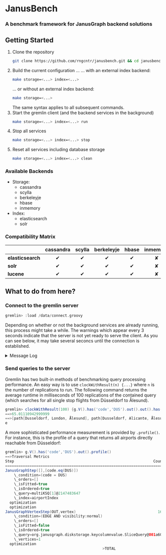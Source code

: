 # JanusBench
### A benchmark framework for JanusGraph backend solutions

## Getting Started
1. Clone the repository
    ```sh
    git clone https://github.com/rngcntr/janusbench.git && cd janusbench
    ```
2. Build the current configuration ...
    ... with an external index backend:
    ```sh
    make storage=<...> index=<...>
    ```
    ... or without an external index backend:
    ```sh
    make storage=<...>
    ```
    The same syntax applies to all subsequent commands.
3. Start the gremlin client (and the backend services in the background)
    ```sh
    make storage=<...> index=<...> run
    ```
4. Stop all services
    ```sh
    make storage=<...> index=<...> stop
    ```
5. Reset all services including database storage
    ```sh
    make storage=<...> index=<...> clean
    ```

### Available Backends
- Storage:
    - cassandra
    - scylla
    - berkeleyje
    - hbase
    - inmemory
- Index:
    - elasticsearch
    - solr

### Compatibility Matrix
|                   | cassandra | scylla   | berkeleyje | hbase    | inmemory |
|:------------------|:---------:|:--------:|:----------:|:--------:|:--------:|
| **elasticsearch** | &#10004;  | &#10004; | &#10004;   | &#10004; | &#10008; |
| **solr**          | &#10004;  | &#10004; | &#10004;   | &#10004; | &#10008; |
| **lucene**        | &#10004;  | &#10004; | &#10004;   | &#10004; | &#10008; |

## What to do from here?

### Connect to the gremlin server
```groovy
gremlin> :load /data/connect.groovy
```

Depending on whether or not the background services are already running, this process might take a while.
The warnings which appear every 3 seconds indicate that the server is not yet ready to serve the client.
As you can see below, it may take several seconcs until the connection is established.

<details><summary>Message Log</summary><p>

```groovy
gremlin> :load /data/connect.groovy
12:36:39 WARN  org.apache.tinkerpop.gremlin.driver.Host  - Marking Host{address=janusgraph/172.25.0.4:8182, hostUri=ws://janusgraph:8182/gremlin} as unavailable. Trying to reconnect.
==>Configured janusgraph/172.25.0.4:8182-[336b6daf-d68e-47e6-a956-a7a3eec6c806]
==>All scripts will now be sent to Gremlin Server - [janusgraph/172.25.0.4:8182]-[336b6daf-d68e-47e6-a956-a7a3eec6c806] - type ':remote console' to return to local mode
gremlin> 12:36:40 WARN  org.apache.tinkerpop.gremlin.driver.Host  - Marking Host{address=janusgraph/172.25.0.4:8182, hostUri=ws://janusgraph:8182/gremlin} as unavailable. Trying to reconnect.
12:36:43 WARN  org.apache.tinkerpop.gremlin.driver.Host  - Marking Host{address=janusgraph/172.25.0.4:8182, hostUri=ws://janusgraph:8182/gremlin} as unavailable. Trying to reconnect.
12:36:43 WARN  org.apache.tinkerpop.gremlin.driver.Host  - Marking Host{address=janusgraph/172.25.0.4:8182, hostUri=ws://janusgraph:8182/gremlin} as unavailable. Trying to reconnect.
12:36:46 WARN  org.apache.tinkerpop.gremlin.driver.Host  - Marking Host{address=janusgraph/172.25.0.4:8182, hostUri=ws://janusgraph:8182/gremlin} as unavailable. Trying to reconnect.
12:36:46 WARN  org.apache.tinkerpop.gremlin.driver.Host  - Marking Host{address=janusgraph/172.25.0.4:8182, hostUri=ws://janusgraph:8182/gremlin} as unavailable. Trying to reconnect.
12:36:49 WARN  org.apache.tinkerpop.gremlin.driver.Host  - Marking Host{address=janusgraph/172.25.0.4:8182, hostUri=ws://janusgraph:8182/gremlin} as unavailable. Trying to reconnect.
12:36:49 WARN  org.apache.tinkerpop.gremlin.driver.Host  - Marking Host{address=janusgraph/172.25.0.4:8182, hostUri=ws://janusgraph:8182/gremlin} as unavailable. Trying to reconnect.
12:36:52 WARN  org.apache.tinkerpop.gremlin.driver.Host  - Marking Host{address=janusgraph/172.25.0.4:8182, hostUri=ws://janusgraph:8182/gremlin} as unavailable. Trying to reconnect.
12:36:52 WARN  org.apache.tinkerpop.gremlin.driver.Host  - Marking Host{address=janusgraph/172.25.0.4:8182, hostUri=ws://janusgraph:8182/gremlin} as unavailable. Trying to reconnect.
12:36:55 WARN  org.apache.tinkerpop.gremlin.driver.Host  - Marking Host{address=janusgraph/172.25.0.4:8182, hostUri=ws://janusgraph:8182/gremlin} as unavailable. Trying to reconnect.
12:36:55 WARN  org.apache.tinkerpop.gremlin.driver.Host  - Marking Host{address=janusgraph/172.25.0.4:8182, hostUri=ws://janusgraph:8182/gremlin} as unavailable. Trying to reconnect.
12:36:58 WARN  org.apache.tinkerpop.gremlin.driver.Host  - Marking Host{address=janusgraph/172.25.0.4:8182, hostUri=ws://janusgraph:8182/gremlin} as unavailable. Trying to reconnect.
12:36:58 WARN  org.apache.tinkerpop.gremlin.driver.Host  - Marking Host{address=janusgraph/172.25.0.4:8182, hostUri=ws://janusgraph:8182/gremlin} as unavailable. Trying to reconnect.
12:37:01 WARN  org.apache.tinkerpop.gremlin.driver.Host  - Marking Host{address=janusgraph/172.25.0.4:8182, hostUri=ws://janusgraph:8182/gremlin} as unavailable. Trying to reconnect.
12:37:01 WARN  org.apache.tinkerpop.gremlin.driver.Host  - Marking Host{address=janusgraph/172.25.0.4:8182, hostUri=ws://janusgraph:8182/gremlin} as unavailable. Trying to reconnect.
12:37:04 WARN  org.apache.tinkerpop.gremlin.driver.Host  - Marking Host{address=janusgraph/172.25.0.4:8182, hostUri=ws://janusgraph:8182/gremlin} as unavailable. Trying to reconnect.
12:37:04 WARN  org.apache.tinkerpop.gremlin.driver.Host  - Marking Host{address=janusgraph/172.25.0.4:8182, hostUri=ws://janusgraph:8182/gremlin} as unavailable. Trying to reconnect.
12:37:07 WARN  org.apache.tinkerpop.gremlin.driver.Host  - Marking Host{address=janusgraph/172.25.0.4:8182, hostUri=ws://janusgraph:8182/gremlin} as unavailable. Trying to reconnect.
12:37:07 WARN  org.apache.tinkerpop.gremlin.driver.Host  - Marking Host{address=janusgraph/172.25.0.4:8182, hostUri=ws://janusgraph:8182/gremlin} as unavailable. Trying to reconnect.
12:37:10 WARN  org.apache.tinkerpop.gremlin.driver.Host  - Marking Host{address=janusgraph/172.25.0.4:8182, hostUri=ws://janusgraph:8182/gremlin} as unavailable. Trying to reconnect.
12:37:10 WARN  org.apache.tinkerpop.gremlin.driver.Host  - Marking Host{address=janusgraph/172.25.0.4:8182, hostUri=ws://janusgraph:8182/gremlin} as unavailable. Trying to reconnect.
12:37:13 WARN  org.apache.tinkerpop.gremlin.driver.Host  - Marking Host{address=janusgraph/172.25.0.4:8182, hostUri=ws://janusgraph:8182/gremlin} as unavailable. Trying to reconnect.
12:37:13 WARN  org.apache.tinkerpop.gremlin.driver.Host  - Marking Host{address=janusgraph/172.25.0.4:8182, hostUri=ws://janusgraph:8182/gremlin} as unavailable. Trying to reconnect.
12:37:16 WARN  org.apache.tinkerpop.gremlin.driver.Host  - Marking Host{address=janusgraph/172.25.0.4:8182, hostUri=ws://janusgraph:8182/gremlin} as unavailable. Trying to reconnect.
12:37:16 WARN  org.apache.tinkerpop.gremlin.driver.Host  - Marking Host{address=janusgraph/172.25.0.4:8182, hostUri=ws://janusgraph:8182/gremlin} as unavailable. Trying to reconnect.
12:37:19 WARN  org.apache.tinkerpop.gremlin.driver.Host  - Marking Host{address=janusgraph/172.25.0.4:8182, hostUri=ws://janusgraph:8182/gremlin} as unavailable. Trying to reconnect.
12:37:19 WARN  org.apache.tinkerpop.gremlin.driver.Host  - Marking Host{address=janusgraph/172.25.0.4:8182, hostUri=ws://janusgraph:8182/gremlin} as unavailable. Trying to reconnect.
12:37:22 WARN  org.apache.tinkerpop.gremlin.driver.Host  - Marking Host{address=janusgraph/172.25.0.4:8182, hostUri=ws://janusgraph:8182/gremlin} as unavailable. Trying to reconnect.

gremlin>
```

</p></details>

### Send queries to the server

Gremlin has two built-in methods of benchmarking query processing performance.
An easy way is to use `clockWithResult(n) {...}` where `n` is the number of replications to run.
The following command returns the average runtime in milliseconds of 100 replications of the contained query (which searches for all single stop flights from Düsseldorf to Ålesund).

```groovy
gremlin> clockWithResult(100) {g.V().has('code','DUS').out().out().has('code','AES').path().by('city').toList()}
==>65.01110942999999
==>[path[Dusseldorf, London, Ålesund], path[Dusseldorf, Alicante, Ålesund], path[Dusseldorf, Oslo, Ålesund], path[Dusseldorf, Amsterdam, Ålesund], path[Dusseldorf, Copenhagen, Ålesund], path[Dusseldorf, Riga, Ålesund]]
e
```

A more sophisticated performance measurement is provided by `.profile()`.
For instance, this is the profile of a query that returns all airports directly reachable from Düsseldorf:

```groovy
gremlin> g.V().has('code','DUS').out().profile()
==>Traversal Metrics
Step                                                               Count  Traversers       Time (ms)    % Dur
=============================================================================================================
JanusGraphStep([],[code.eq(DUS)])                                      1           1           0.360    41.96
    \_condition=(code = DUS)
    \_orders=[]
    \_isFitted=true
    \_isOrdered=true
    \_query=multiKSQ[1]@2147483647
    \_index=airportIndex
  optimization                                                                                 0.016
  optimization                                                                                 0.093
JanusGraphVertexStep(OUT,vertex)                                     166         166           0.498    58.04
    \_condition=(EDGE AND visibility:normal)
    \_orders=[]
    \_isFitted=false
    \_isOrdered=true
    \_query=org.janusgraph.diskstorage.keycolumnvalue.SliceQuery@801a60ee
    \_vertices=1
  optimization                                                                                 0.002
                                            >TOTAL                     -           -           0.859        -
```
